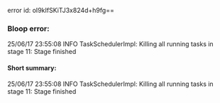 error id: oI9kIfSKiTJ3x824d+h9fg==
### Bloop error:

25/06/17 23:55:08 INFO TaskSchedulerImpl: Killing all running tasks in stage 11: Stage finished
#### Short summary: 

25/06/17 23:55:08 INFO TaskSchedulerImpl: Killing all running tasks in stage 11: Stage finished
